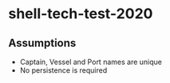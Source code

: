 # shell-tech-test-2020

## Assumptions
* Captain, Vessel and Port names are unique
* No persistence is required